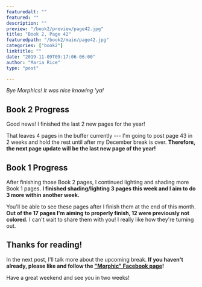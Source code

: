 ```yaml
---
featuredalt: ""
featured: ""
description: ""
preview: "/book2/preview/page42.jpg"
title: "Book 2, Page 42"
featuredpath: "/book2/main/page42.jpg"
categories: ["book2"]
linktitle: ""
date: "2019-11-09T09:17:06-06:00"
author: "Maria Rice"
type: "post"

---
```


_Bye Morphics! It was nice knowing 'ya!_

## Book 2 Progress 

Good news! 
I finished the last 2 new pages for the year! 

That leaves 4 pages in the buffer currently --- I'm going to post page 43 in 2 weeks and hold the rest until after my December break is over. 
**Therefore, the next page update will be the last new page of the year!**

## Book 1 Progress 

After finishing those Book 2 pages, I continued lighting and shading more Book 1 pages. 
**I finished shading/lighting 3 pages this week and I aim to do 3 more within another week.**

You'll be able to see these pages after I finish them at the end of this month. 
**Out of the 17 pages I'm aiming to properly finish, 12 were previously not colored.**
I can't wait to share them with you! 
I really like how they're turning out. 

## Thanks for reading! 

In the next post, I'll talk more about the upcoming break. 
**If you haven't already, please like and follow the ["Morphic" Facebook page](https://www.facebook.com/MorphicGraphicNovel)!**

Have a great weekend and see you in two weeks! 

